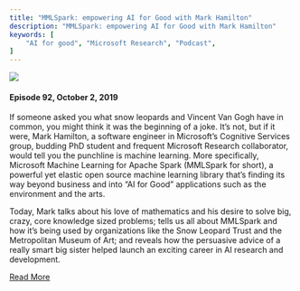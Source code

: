```yaml
---
title: "MMLSpark: empowering AI for Good with Mark Hamilton"
description: "MMLSpark: empowering AI for Good with Mark Hamilton"
keywords: [
	"AI for good", "Microsoft Research", "Podcast",
]
---
```


<img src="https://www.microsoft.com/en-us/research/uploads/prod/2019/09/Mark-Hamilton_Podcast_Site_09_2019_1400x788.png" />

<h4>Episode 92, October 2, 2019</h4>

If someone asked you what snow leopards and Vincent Van Gogh have in common, you might think it was the beginning of a joke. <!--truncate--> It’s not, but if it were, Mark Hamilton, a software engineer in Microsoft’s Cognitive Services group, budding PhD student and frequent Microsoft Research collaborator, would tell you the punchline is machine learning. More specifically, Microsoft Machine Learning for Apache Spark (MMLSpark for short), a powerful yet elastic open source machine learning library that’s finding its way beyond business and into “AI for Good” applications such as the environment and the arts.

Today, Mark talks about his love of mathematics and his desire to solve big, crazy, core knowledge sized problems; tells us all about MMLSpark and how it’s being used by organizations like the Snow Leopard Trust and the Metropolitan Museum of Art; and reveals how the persuasive advice of a really smart big sister helped launch an exciting career in AI research and development.

[Read More](https://www.microsoft.com/en-us/research/podcast/mmlspark-empowering-ai-for-good-with-mark-hamilton/)
